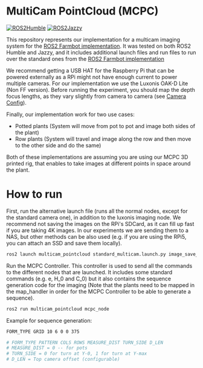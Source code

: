 # MultiCam PointCloud (MCPC)

[![ROS2Humble](https://img.shields.io/badge/ROS2_Humble-Ubuntu_22.04-blue.svg)](https://docs.ros.org/en/humble/index.html)
[![ROS2Jazzy](https://img.shields.io/badge/ROS2_Jazzy-Ubuntu_24.04-green.svg)](https://docs.python.org/3/whatsnew/3.10.html)

This repository represents our implementation for a multicam imaging system for the [ROS2 Farmbot implementation](https://github.com/PetriJF/FarmBot_ROS2).
It was tested on both ROS2 Humble and Jazzy, and it includes additional launch files and run files to run over the standard ones from the [ROS2 Farmbot implementation](https://github.com/PetriJF/FarmBot_ROS2)

We recommend getting a USB HAT for the Raspberry Pi that can be powered externally as a RPi might not have enough current to power multiple cameras. For our implementation we use the Luxonis OAK-D Lite (Non FF version). Before running the experiment, you should map the depth focus lengths, as they vary slightly from camera to camera (see [Camera Config](config/luxonis_oak_d_lite_camera_config.yaml)).

Finally, our implementation work for two use cases:
- Potted plants (System will move from pot to pot and image both sides of the plant)
- Row plants (System will travel and image along the row and then move to the other side and do the same)

Both of these implementations are assuming you are using our MCPC 3D printed rig, that enables to take images at different points in space around the plant.

# How to run

First, run the alternative launch file (runs all the normal nodes, except for the standard camera one), in addition to the luxonis imaging node. We recommend not saving the images on the RPi's SDCard, as it can fill up fast if you are taking 4K images. In our experiments we are sending them to a NAS, but other methods can be also used (e.g. if you are using the RPi5, you can attach an SSD and save them locally).
``` bash
ros2 launch multicam_pointcloud standard_multicam.launch.py image_save_path:="YOUR_IMAGE_FOLDER"
```

Run the MCPC Controller. This controller is used to send all the commands to the different nodes that are launched. It includes some standard commands (e.g. e, H_0 and C_0) but it also contains the sequence generation code for the imaging (Note that the plants need to be mapped in the map_handler in order for the MCPC Controller to be able to generate a sequence).
``` bash
ros2 run multicam_pointcloud mcpc_node
```

Example for sequence generation:
``` bash
FORM_TYPE GRID 10 6 0 0 375 

# FORM_TYPE PATTERN COLS ROWS MEASURE_DIST TURN_SIDE D_LEN
# MEASURE_DIST = 0 -- for pots
# TURN_SIDE = 0 for turn at Y-0, 1 for turn at Y-max
# D_LEN = Top camera offset (configurable)
```